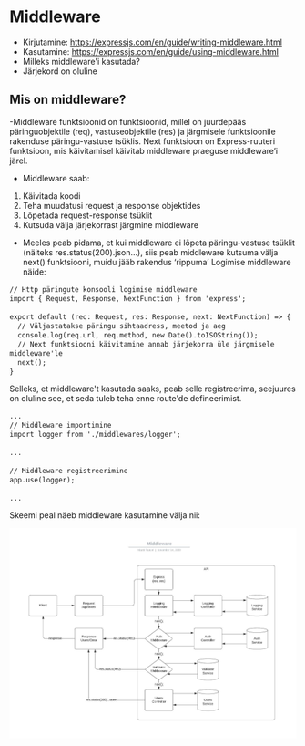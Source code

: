 # Middleware

-   Kirjutamine: https://expressjs.com/en/guide/writing-middleware.html
-   Kasutamine: https://expressjs.com/en/guide/using-middleware.html
-   Milleks middleware'i kasutada?
-   Järjekord on oluline

## Mis on middleware?

-Middleware funktsioonid on funktsioonid, millel on juurdepääs päringuobjektile (req), vastuseobjektile (res) ja järgmisele funktsioonile rakenduse päringu-vastuse tsüklis. Next funktsioon on Express-ruuteri funktsioon, mis käivitamisel käivitab middleware praeguse middleware’i järel.

-   Middleware saab:

1. Käivitada koodi
2. Teha muudatusi request ja response objektides
3. Lõpetada request-response tsüklit
4. Kutsuda välja järjekorrast järgmine middleware

-   Meeles peab pidama, et kui middleware ei lõpeta päringu-vastuse tsüklit (näiteks res.status(200).json…), siis peab middleware kutsuma välja next() funktsiooni, muidu jääb rakendus ‘rippuma’
    Logimise middleware näide:

```
// Http päringute konsooli logimise middleware
import { Request, Response, NextFunction } from 'express';

export default (req: Request, res: Response, next: NextFunction) => {
  // Väljastatakse päringu sihtaadress, meetod ja aeg
  console.log(req.url, req.method, new Date().toISOString());
  // Next funktsiooni käivitamine annab järjekorra üle järgmisele middleware'le
  next();
}
```

Selleks, et middleware't kasutada saaks, peab selle registreerima, seejuures on oluline see, et seda tuleb teha enne route'de defineerimist.

```
...
// Middleware importimine
import logger from './middlewares/logger';

...

// Middleware registreerimine
app.use(logger);

...
```

Skeemi peal näeb middleware kasutamine välja nii:

![Middleware](/pildid/Middleware.jpeg)